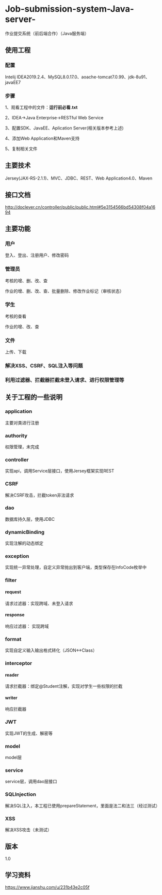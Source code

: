 # Job-submission-system-Java-server-
作业提交系统（前后端合作）（Java服务端）

## 使用工程

### 配置

Intelij IDEA2019.2.4、MySQL8.0.17.0、aoache-tomcat7.0.99、jdk-8u91、javaEE7

### 步骤

1、观看工程中的文件：**运行前必看.txt**

2、IDEA->Java Enterprise->RESTful Web Service

3、配置SDK、JavaEE、Aplication Server(相关版本参考上述)

4、添加Web Application和Maven支持

5、复制相关文件

## 主要技术

Jersey(JAX-RS-2.1.1)、MVC、JDBC、REST、Web Application4.0、Maven

## 接口文档

http://doclever.cn/controller/public/public.html#5e3154566bd54308f04a1694

## 主要功能

### 用户

登入、登出、注册用户、修改密码

### 管理员

考核的增、删、改、查

作业的增、删、改、查、批量删除、修改作业标记（审核状态）

### 学生

考核的查看

作业的增、改、查

### 文件

上传、下载

### 解决XSS、CSRF、SQL注入等问题

### 利用过滤器、拦截器拦截未登入请求、进行权限管理等

## 关于工程的一些说明

### application

主要对类进行注册

### authority

权限管理，未完成

### controller

实现api，调用Service层接口，使用Jersey框架实现REST

### CSRF

解决CSRF攻击，拦截token非法请求

### dao

数据库持久层，使用JDBC

### dynamicBinding

实现注解的动态绑定

### exception

实现统一异常处理，自定义异常抛出到客户端，类型保存在InfoCode枚举中

### filter

#### request

请求过滤器：实现跨域、未登入请求

#### response

响应过滤器： 实现跨域

### format

实现自定义输入输出格式转化（JSON<->Class）

### interceptor

#### reader

请求拦截器：绑定@Student注解，实现对学生一些权限的拦截

#### writer

响应拦截器

### JWT

实现JWT的生成、解密等

### model

model层

### service

service层，调用dao层接口

### SQLInjection

解决SQL注入，本工程已使用prepareStatement，里面是法二和法三（经过测试）

### XSS

解决XSS攻击（未测试）

## 版本

1.0

## 学习资料

https://www.jianshu.com/u/231b43e2c05f


